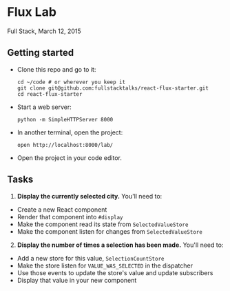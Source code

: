 # Flux Lab

Full Stack, March 12, 2015

## Getting started

- Clone this repo and go to it:
  ```
  cd ~/code # or wherever you keep it
  git clone git@github.com:fullstacktalks/react-flux-starter.git
  cd react-flux-starter
  ```
- Start a web server:
  ```
  python -m SimpleHTTPServer 8000
  ```
- In another terminal, open the project:
  ```
  open http://localhost:8000/lab/
  ```
- Open the project in your code editor.


## Tasks


1) __Display the currently selected city.__ You'll need to:
  - Create a new React component
  - Render that component into `#display`
  - Make the component read its state from `SelectedValueStore`
  - Make the component listen for changes from `SelectedValueStore`

2) __Display the number of times a selection has been made.__ You'll need to:
  - Add a new store for this value, `SelectionCountStore`
  - Make the store listen for `VALUE_WAS_SELECTED` in the dispatcher
  - Use those events to update the store's value and update subscribers
  - Display that value in your new component